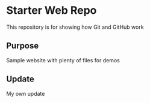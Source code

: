 # Starter Web Repo

This repository is for showing how Git and GitHub work

## Purpose

Sample website with plenty of files for demos

## Update

My own update